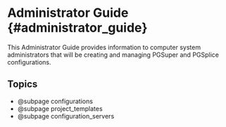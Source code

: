 Administrator Guide {#administrator_guide}
============
This Administrator Guide provides information to computer system administrators that will be creating and managing PGSuper and PGSplice configurations.

Topics
-------
* @subpage configurations
* @subpage project_templates
* @subpage configuration_servers
